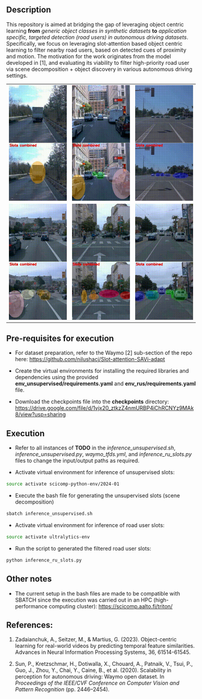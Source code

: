 ## Description

This repository is aimed at bridging the gap of leveraging object centric learning **from** *generic object classes in synthetic datasets* **to** *application specific, targeted detection (road users) in autonomous driving datasets*. Specifically, we focus on leveraging slot-attention based object centric learning to filter nearby road users, based on detected cues of proximity and motion. The motivation for the work originates from the model developed in [1], and evaluating its viability to filter high-priority road user via scene decomposition + object discovery in various autonomous driving settings. 

<table>
  <tr>
    <td>
      <img src="samples/sample_1.gif" width="240"/>
    </td>
    <td>
      <img src="samples/sample_2.gif" width="240"/>
    </td>
    <td>
      <img src="samples/sample_3.gif" width="240"/>
    </td>
  </tr>
  <tr>
    <td>
      <img src="samples/sample_4.gif" width="240"/>
    </td>
    <td>
      <img src="samples/sample_5.gif" width="240"/>
    </td>
    <td>
      <img src="samples/sample_6.gif" width="240"/>
    </td>
  </tr>
</table>


## Pre-requisites for execution

- For dataset preparation, refer to the Waymo [2] sub-section of the repo here: https://github.com/nilushacj/Slot-attention-SAVi-adapt

- Create the virtual environments for installing the required libraries and dependencies using the provided **env_unsupervised/requirements.yaml** and **env_rus/requirements.yaml** file. 

- Download the checkpoints file into the **checkpoints** directory: https://drive.google.com/file/d/1vjx20_ztkzZ4nmURBP4iChRCNYz9MAk8/view?usp=sharing 


## Execution

- Refer to all instances of **TODO** in the *inference_unsupervised.sh*, *inference_unsupervised.py*, *waymo_tfds.yml*, and *inference_ru_slots.py* files to change the input/output paths as required.

- Activate virtual environment for inference of unsupervised slots:
```bash
source activate scicomp-python-env/2024-01
``` 

- Execute the bash file for generating the unsupervised slots (scene decomposition)
```bash
sbatch inference_unsupervised.sh
```

- Activate virtual environment for inference of road user slots:
```bash
source activate ultralytics-env
``` 

- Run the script to generated the filtered road user slots:
```bash
python inference_ru_slots.py
```


## Other notes

- The current setup in the bash files are made to be compatible with SBATCH since the execution was carried out in an HPC (high-performance computing cluster): https://scicomp.aalto.fi/triton/


## References:

1. Zadaianchuk, A., Seitzer, M., & Martius, G. (2023). Object-centric learning for real-world videos by predicting temporal feature similarities. Advances in Neural Information Processing Systems, 36, 61514-61545.

2. Sun, P., Kretzschmar, H., Dotiwalla, X., Chouard, A., Patnaik, V., Tsui, P., Guo, J., Zhou, Y., Chai, Y., Caine, B., et al. (2020). Scalability in perception for autonomous driving: Waymo open dataset. In *Proceedings of the IEEE/CVF Conference on Computer Vision and Pattern Recognition* (pp. 2446–2454).
